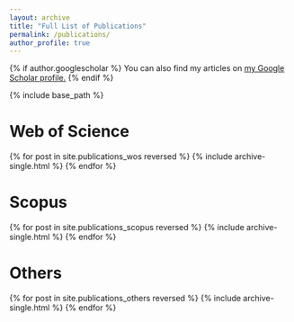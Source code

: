 ```yaml
---
layout: archive
title: "Full List of Publications"
permalink: /publications/
author_profile: true
---
```


{% if author.googlescholar %}
  You can also find my articles on <u><a href="{{author.googlescholar}}">my Google Scholar profile</a>.</u>
{% endif %}

{% include base_path %}

# Web of Science

{% for post in site.publications_wos reversed %}
  {% include archive-single.html %}
{% endfor %}

# Scopus

{% for post in site.publications_scopus reversed %}
  {% include archive-single.html %}
{% endfor %}

# Others

{% for post in site.publications_others reversed %}
  {% include archive-single.html %}
{% endfor %}
